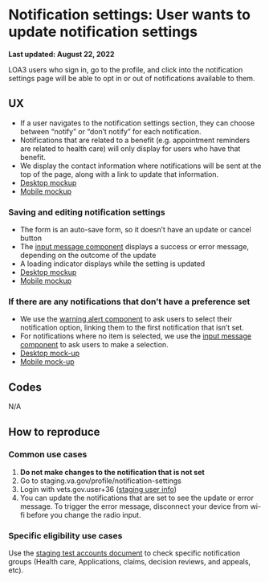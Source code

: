 # Notification settings: User wants to update notification settings

**Last updated: August 22, 2022**

LOA3 users who sign in, go to the profile, and click into the notification settings page will be able to opt in or out of notifications available to them.

## UX
* If a user navigates to the notification settings section, they can choose between “notify” or “don’t notify” for each notification.
* Notifications that are related to a benefit (e.g. appointment reminders are related to health care) will only display for users who have that benefit.
* We display the contact information where notifications will be sent at the top of the page, along with a link to update that information.
* [Desktop mockup](https://www.sketch.com/s/afd69a1f-72d2-430b-9b62-285e9d3f479c/a/09JgE8y)
* [Mobile mockup](https://www.sketch.com/s/afd69a1f-72d2-430b-9b62-285e9d3f479c/a/4a8b4xJ)

### Saving and editing notification settings
* The form is an auto-save form, so it doesn’t have an update or cancel button
* The [input message component](https://design.va.gov/components/form/input-message) displays a success or error message, depending on the outcome of the update
* A loading indicator displays while the setting is updated
*  [Desktop mockup](https://www.sketch.com/s/afd69a1f-72d2-430b-9b62-285e9d3f479c/a/QbErwg1) 
*  [Mobile mockup](https://www.sketch.com/s/afd69a1f-72d2-430b-9b62-285e9d3f479c/a/xrJd48V) 

### If there are any notifications that don’t have a preference set
* We use the [warning alert component](https://design.va.gov/components/alert#warning-alert) to ask users to select their notification option, linking them to the first notification that isn’t set.
* For notifications where no item is selected, we use the [input message component](https://design.va.gov/components/form/input-message) to ask users to make a selection.  
* [Desktop mock-up](https://www.sketch.com/s/afd69a1f-72d2-430b-9b62-285e9d3f479c/a/JnO1Jv0)
* [Mobile mock-up](https://www.sketch.com/s/afd69a1f-72d2-430b-9b62-285e9d3f479c/a/52l205y)

## Codes
N/A

## How to reproduce
### Common use cases
1. **Do not make changes to the notification that is not set**
2. Go to staging.va.gov/profile/notification-settings
3. Login with vets.gov.user+36 ([staging user info](https://github.com/department-of-veterans-affairs/va.gov-team-sensitive/blob/master/Administrative/vagov-users/mvi-staging-users.csv))
4. You can update the notifications that are set to see the update or error message. To trigger the error message, disconnect your device from wi-fi before you change the radio input.

### Specific eligibility use cases
Use the [staging test accounts document](https://github.com/department-of-veterans-affairs/va.gov-team-sensitive/blob/master/Administrative/vagov-users/staging-test-accounts-notification-preferences.md) to check specific notification groups (Health care, Applications, claims, decision reviews, and appeals, etc).
